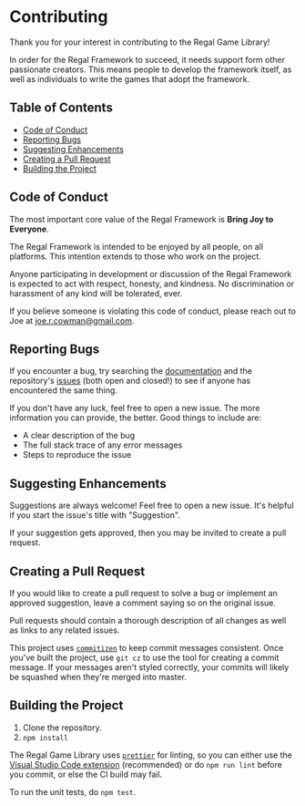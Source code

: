 # Contributing

Thank you for your interest in contributing to the Regal Game Library!

In order for the Regal Framework to succeed, it needs support form other passionate creators. This means people to develop the framework itself, as well as individuals to write the games that adopt the framework.

## Table of Contents
* [Code of Conduct](#code-of-conduct)
* [Reporting Bugs](#reporting-bugs)
* [Suggesting Enhancements](#suggesting-enhancements)
* [Creating a Pull Request](#creating-a-pull-request)
* [Building the Project](#building-the-project)

## Code of Conduct

The most important core value of the Regal Framework is **Bring Joy to Everyone**. 

The Regal Framework is intended to be enjoyed by all people, on all platforms. This intention extends to those who work on the project.

Anyone participating in development or discussion of the Regal Framework is expected to act with respect, honesty, and kindness. No discrimination or harassment of any kind will be tolerated, ever.

If you believe someone is violating this code of conduct, please reach out to Joe at joe.r.cowman@gmail.com.

## Reporting Bugs

If you encounter a bug, try searching the [documentation](https://github.com/regal/regal/blob/master/README.md) and the repository's [issues](https://github.com/regal/regal/issues) (both open and closed!) to see if anyone has encountered the same thing.

If you don't have any luck, feel free to open a new issue. The more information you can provide, the better. Good things to include are:
* A clear description of the bug
* The full stack trace of any error messages
* Steps to reproduce the issue

## Suggesting Enhancements

Suggestions are always welcome! Feel free to open a new issue. It's helpful if you start the issue's title with "Suggestion".

If your suggestion gets approved, then you may be invited to create a pull request.

## Creating a Pull Request

If you would like to create a pull request to solve a bug or implement an approved suggestion, leave a comment saying so on the original issue.

Pull requests should contain a thorough description of all changes as well as links to any related issues.

This project uses [`commitizen`](https://github.com/commitizen/cz-cli) to keep commit messages consistent. Once you've built the project, use `git cz` to use the tool for creating a commit message. If your messages aren't styled correctly, your commits will likely be squashed when they're merged into master.

## Building the Project

1. Clone the repository.
2. `npm install`

The Regal Game Library uses [`prettier`](https://github.com/prettier/prettier) for linting, so you can either use the [Visual Studio Code extension](https://marketplace.visualstudio.com/items?itemName=esbenp.prettier-vscode) (recommended) or do `npm run lint` before you commit, or else the CI build may fail.

To run the unit tests, do `npm test`.